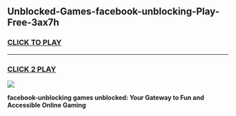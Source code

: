 
## Unblocked-Games-facebook-unblocking-Play-Free-3ax7h
<h3>
<a href="https://premium76.site?title=facebook-unblocking&ref=20M">CLICK TO PLAY</a></h3>
<hr>

<h3>
<a href="https://premium76.site?title=facebook-unblocking&ref=20M">CLICK 2 PLAY</a>
  
</h3>

<a href="https://premium76.site?title=facebook-unblocking&ref=19M"><img src="https://clearcache.store/games.png"></a>


**facebook-unblocking games unblocked: Your Gateway to Fun and Accessible Online Gaming**

